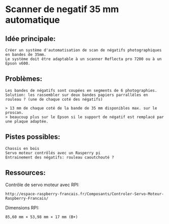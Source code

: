 # Scanner de negatif 35 mm automatique

## Idée principale:

	Créer un système d'automatisation de scan de négatifs photographiques en bandes de 35mm.
	Le système doit être adaptable à un scanner Reflecta pro 7200 ou à un Epson v600.

## Problèmes: 

	Les bandes de négatifs sont coupées en segments de 6 photographies.
	Solution: les rassembler sur deux bandes papiers parrallèles en rouleau ? (une de chaque coté des négatifs)

	> 13 mm de chaque coté de la bande de 35 mm disponibles max. sur le proscan.
	> beaucoup plus sur le Epson si le support de négatif est remplacé par une plaque adaptée.

## Pistes possibles:

	Chassis en bois
	Servo moteur contrôlés avec un Rasperry pi
	Entrainement des négatifs: rouleau caoutchouté ?

## Ressources:

Contrôle de servo moteur avec RPI:

	http://espace-raspberry-francais.fr/Composants/Controler-Servo-Moteur-Raspberry-Francais/

Dimensions RPI:

	85,60 mm × 53,98 mm × 17 mm (B+)


